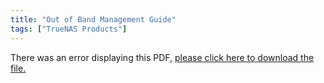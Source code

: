 ```yaml
---
title: "Out of Band Management Guide"
tags: ["TrueNAS Products"]
---
```


<object data="https://www.truenas.com/docs/files/MSeriesOOBM3.1.pdf" type="application/pdf" width="95%" height="1000">
  There was an error displaying this PDF, <a href="https://www.truenas.com/docs/files/MSeriesOOBM3.1.pdf">please click here to download the file.</a>
</object>